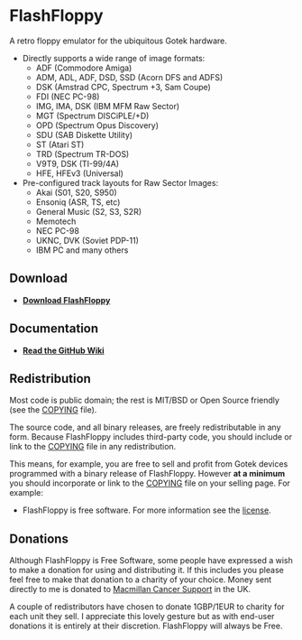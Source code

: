 # FlashFloppy

A retro floppy emulator for the ubiquitous Gotek hardware.
- Directly supports a wide range of image formats:
  - ADF (Commodore Amiga)
  - ADM, ADL, ADF, DSD, SSD (Acorn DFS and ADFS)
  - DSK (Amstrad CPC, Spectrum +3, Sam Coupe)
  - FDI (NEC PC-98)
  - IMG, IMA, DSK (IBM MFM Raw Sector)
  - MGT (Spectrum DISCiPLE/+D)
  - OPD (Spectrum Opus Discovery)
  - SDU (SAB Diskette Utility)
  - ST (Atari ST)
  - TRD (Spectrum TR-DOS)
  - V9T9, DSK (TI-99/4A)
  - HFE, HFEv3 (Universal)
- Pre-configured track layouts for Raw Sector Images:
  - Akai (S01, S20, S950)
  - Ensoniq (ASR, TS, etc)
  - General Music (S2, S3, S2R)
  - Memotech
  - NEC PC-98
  - UKNC, DVK (Soviet PDP-11)
  - IBM PC and many others

## Download
- [**Download FlashFloppy**](https://github.com/keirf/FlashFloppy/wiki/Downloads)

## Documentation
- [**Read the GitHub Wiki**](https://github.com/keirf/FlashFloppy/wiki)

## Redistribution

Most code is public domain; the rest is MIT/BSD or Open Source friendly
(see the [COPYING](COPYING) file).

The source code, and all binary releases, are freely redistributable
in any form. Because FlashFloppy includes third-party code, you should
include or link to the [COPYING](COPYING) file in any redistribution.

This means, for example, you are free to sell and profit from Gotek
devices programmed with a binary release of FlashFloppy. However **at
a minimum** you should incorporate or link to the [COPYING](COPYING)
file on your selling page. For example:
- FlashFloppy is free software. For more information see the
  [license](COPYING).

## Donations

Although FlashFloppy is Free Software, some people have expressed a
wish to make a donation for using and distributing it. If this
includes you please feel free to make that donation to a charity of your
choice. Money sent directly to me is donated to
[Macmillan Cancer Support](https://www.macmillan.org.uk/donate)
in the UK.

A couple of redistributors have chosen to donate 1GBP/1EUR to charity
for each unit they sell. I appreciate this lovely gesture but as with
end-user donations it is entirely at their discretion. FlashFloppy
will always be Free.

